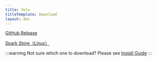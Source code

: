 ```yaml
---
title: Yolx
titleTemplate: Download
layout: doc
---
```


[GitHub Release](https://github.com/uiYzzi/Yolx/releases)

[Spark Store（Linux）](spk://store/network/yolx)

:::warning Not sure which one to download?
Please see [Install Guide](/en/docs/install)
:::